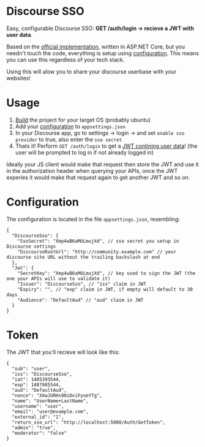 # Discourse SSO
Easy, configurable Discourse SSO: **GET /auth/login -> recieve a JWT with user data**. 

Based on the [official implementation](https://meta.discourse.org/t/using-discourse-as-a-sso-provider/32974), written in ASP.NET Core, but you needn't touch the code, everything is setup using [configuration](#configuration). This means you can use this regardless of your tech stack.

Using this will alow you to share your discourse userbase with your websites!

# Usage
1. [Build](https://docs.microsoft.com/en-us/dotnet/articles/core/deploying/) the project for your target OS (probably ubuntu)
2. Add your [configuration](#configuration) to `appsettings.json`
3. In your Discourse app, go to settings -> login -> and set `enable sso provider` to true, also enter the `sso secret`
4. Thats it! Perform `GET /auth/login` to get a [JWT contining user data](#token)! (the user will be prompted to log in if not already logged in)

Ideally your JS client would make that request then store the JWT and use it in the authorization header when querying your APIs, once the JWT experies it would make that request again to get another JWT and so on.

# Configuration
The configuration is located in the file `appsettings.json`, resembling:
```
{
  "DiscourseSso": {
    "SsoSecret": "Xmp4wB6aMULmujXd", // sso secret you setup in Discourse settings
    "DiscourseRootUrl": "http://community.example.com" // your discourse site URL without the trailing backslash at end
  },
  "Jwt": {
    "SecretKey": "Xmp4wB6aMULmujXd", // key used to sign the JWT (the one your APIs will use to validate it)
    "Issuer": "DiscourseSso", // "iss" claim in JWT
    "Expiry": "", // "exp" claim in JWT, if empty will default to 30 days
    "Audience": "DefaultAud" // "aud" claim in JWT
  }
}
```

# Token
The JWT that you'll recieve will look like this:
```
{
  "sub": "user",
  "iss": "DiscourseSso",
  "iat": 1485393544,
  "exp": 1487985544,
  "aud": "DefaultAud",
  "nonce": "XXwJURHs00iDxiFyoeYTg",
  "name": "UserName+LastName",
  "username": "user",
  "email": "user@example.com",
  "external_id": "1",
  "return_sso_url": "http://localhost:5000/Auth/GetToken",
  "admin": "true",
  "moderator": "false"
}
```

